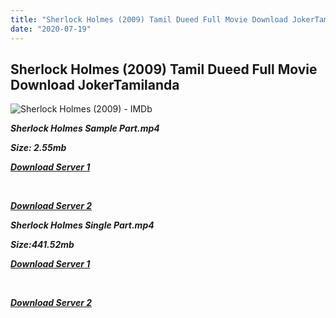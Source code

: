 ```yaml
---
title: "Sherlock Holmes (2009) Tamil Dueed Full Movie Download JokerTamilanda"
date: "2020-07-19"
---
```


## Sherlock Holmes (2009) Tamil Dueed Full Movie Download JokerTamilanda

![Sherlock Holmes (2009) - IMDb](https://m.media-amazon.com/images/M/MV5BMTg0NjEwNjUxM15BMl5BanBnXkFtZTcwMzk0MjQ5Mg@@._V1_.jpg)

**_Sherlock Holmes Sample Part.mp4_**

**_Size: 2.55mb_**

**_[Download Server 1](http://d7.tamildubmovie.co/files/Tamil{b337cb003d07febca875724d018e20f8c1927a284fdd439ea607fcc650de5bb7}20Dubbed{b337cb003d07febca875724d018e20f8c1927a284fdd439ea607fcc650de5bb7}20Movies/Sherlock{b337cb003d07febca875724d018e20f8c1927a284fdd439ea607fcc650de5bb7}20Holmes{b337cb003d07febca875724d018e20f8c1927a284fdd439ea607fcc650de5bb7}20(2009)/Sherlock{b337cb003d07febca875724d018e20f8c1927a284fdd439ea607fcc650de5bb7}20Holmes{b337cb003d07febca875724d018e20f8c1927a284fdd439ea607fcc650de5bb7}20(2009){b337cb003d07febca875724d018e20f8c1927a284fdd439ea607fcc650de5bb7}20BDRip/Sherlock{b337cb003d07febca875724d018e20f8c1927a284fdd439ea607fcc650de5bb7}20Holmes{b337cb003d07febca875724d018e20f8c1927a284fdd439ea607fcc650de5bb7}20(2009){b337cb003d07febca875724d018e20f8c1927a284fdd439ea607fcc650de5bb7}20BDRip{b337cb003d07febca875724d018e20f8c1927a284fdd439ea607fcc650de5bb7}20(640x360)/Sherlock{b337cb003d07febca875724d018e20f8c1927a284fdd439ea607fcc650de5bb7}20Holmes{b337cb003d07febca875724d018e20f8c1927a284fdd439ea607fcc650de5bb7}20(2009){b337cb003d07febca875724d018e20f8c1927a284fdd439ea607fcc650de5bb7}20BDRip{b337cb003d07febca875724d018e20f8c1927a284fdd439ea607fcc650de5bb7}20Sample.mp4)_**

**_[  
](http://d7.tamildubmovie.co/files/Tamil{b337cb003d07febca875724d018e20f8c1927a284fdd439ea607fcc650de5bb7}20Dubbed{b337cb003d07febca875724d018e20f8c1927a284fdd439ea607fcc650de5bb7}20Movies/Sherlock{b337cb003d07febca875724d018e20f8c1927a284fdd439ea607fcc650de5bb7}20Holmes{b337cb003d07febca875724d018e20f8c1927a284fdd439ea607fcc650de5bb7}20(2009)/Sherlock{b337cb003d07febca875724d018e20f8c1927a284fdd439ea607fcc650de5bb7}20Holmes{b337cb003d07febca875724d018e20f8c1927a284fdd439ea607fcc650de5bb7}20(2009){b337cb003d07febca875724d018e20f8c1927a284fdd439ea607fcc650de5bb7}20BDRip/Sherlock{b337cb003d07febca875724d018e20f8c1927a284fdd439ea607fcc650de5bb7}20Holmes{b337cb003d07febca875724d018e20f8c1927a284fdd439ea607fcc650de5bb7}20(2009){b337cb003d07febca875724d018e20f8c1927a284fdd439ea607fcc650de5bb7}20BDRip{b337cb003d07febca875724d018e20f8c1927a284fdd439ea607fcc650de5bb7}20(640x360)/Sherlock{b337cb003d07febca875724d018e20f8c1927a284fdd439ea607fcc650de5bb7}20Holmes{b337cb003d07febca875724d018e20f8c1927a284fdd439ea607fcc650de5bb7}20(2009){b337cb003d07febca875724d018e20f8c1927a284fdd439ea607fcc650de5bb7}20BDRip{b337cb003d07febca875724d018e20f8c1927a284fdd439ea607fcc650de5bb7}20Sample.mp4)_**

**_[Download Server 2](http://d7.tamildubmovie.co/files/Tamil{b337cb003d07febca875724d018e20f8c1927a284fdd439ea607fcc650de5bb7}20Dubbed{b337cb003d07febca875724d018e20f8c1927a284fdd439ea607fcc650de5bb7}20Movies/Sherlock{b337cb003d07febca875724d018e20f8c1927a284fdd439ea607fcc650de5bb7}20Holmes{b337cb003d07febca875724d018e20f8c1927a284fdd439ea607fcc650de5bb7}20(2009)/Sherlock{b337cb003d07febca875724d018e20f8c1927a284fdd439ea607fcc650de5bb7}20Holmes{b337cb003d07febca875724d018e20f8c1927a284fdd439ea607fcc650de5bb7}20(2009){b337cb003d07febca875724d018e20f8c1927a284fdd439ea607fcc650de5bb7}20BDRip/Sherlock{b337cb003d07febca875724d018e20f8c1927a284fdd439ea607fcc650de5bb7}20Holmes{b337cb003d07febca875724d018e20f8c1927a284fdd439ea607fcc650de5bb7}20(2009){b337cb003d07febca875724d018e20f8c1927a284fdd439ea607fcc650de5bb7}20BDRip{b337cb003d07febca875724d018e20f8c1927a284fdd439ea607fcc650de5bb7}20(640x360)/Sherlock{b337cb003d07febca875724d018e20f8c1927a284fdd439ea607fcc650de5bb7}20Holmes{b337cb003d07febca875724d018e20f8c1927a284fdd439ea607fcc650de5bb7}20(2009){b337cb003d07febca875724d018e20f8c1927a284fdd439ea607fcc650de5bb7}20BDRip{b337cb003d07febca875724d018e20f8c1927a284fdd439ea607fcc650de5bb7}20Sample.mp4)_**

**_Sherlock Holmes Single Part.mp4_**

**_Size:441.52mb_**

**_[Download Server 1](http://d7.tamildubmovie.co/files/Tamil{b337cb003d07febca875724d018e20f8c1927a284fdd439ea607fcc650de5bb7}20Dubbed{b337cb003d07febca875724d018e20f8c1927a284fdd439ea607fcc650de5bb7}20Movies/Sherlock{b337cb003d07febca875724d018e20f8c1927a284fdd439ea607fcc650de5bb7}20Holmes{b337cb003d07febca875724d018e20f8c1927a284fdd439ea607fcc650de5bb7}20(2009)/Sherlock{b337cb003d07febca875724d018e20f8c1927a284fdd439ea607fcc650de5bb7}20Holmes{b337cb003d07febca875724d018e20f8c1927a284fdd439ea607fcc650de5bb7}20(2009){b337cb003d07febca875724d018e20f8c1927a284fdd439ea607fcc650de5bb7}20BDRip/Sherlock{b337cb003d07febca875724d018e20f8c1927a284fdd439ea607fcc650de5bb7}20Holmes{b337cb003d07febca875724d018e20f8c1927a284fdd439ea607fcc650de5bb7}20(2009){b337cb003d07febca875724d018e20f8c1927a284fdd439ea607fcc650de5bb7}20BDRip{b337cb003d07febca875724d018e20f8c1927a284fdd439ea607fcc650de5bb7}20(640x360)/Sherlock{b337cb003d07febca875724d018e20f8c1927a284fdd439ea607fcc650de5bb7}20Holmes{b337cb003d07febca875724d018e20f8c1927a284fdd439ea607fcc650de5bb7}20(2009){b337cb003d07febca875724d018e20f8c1927a284fdd439ea607fcc650de5bb7}20BDRip{b337cb003d07febca875724d018e20f8c1927a284fdd439ea607fcc650de5bb7}20HD.mp4)_**

**_[  
](http://d7.tamildubmovie.co/files/Tamil{b337cb003d07febca875724d018e20f8c1927a284fdd439ea607fcc650de5bb7}20Dubbed{b337cb003d07febca875724d018e20f8c1927a284fdd439ea607fcc650de5bb7}20Movies/Sherlock{b337cb003d07febca875724d018e20f8c1927a284fdd439ea607fcc650de5bb7}20Holmes{b337cb003d07febca875724d018e20f8c1927a284fdd439ea607fcc650de5bb7}20(2009)/Sherlock{b337cb003d07febca875724d018e20f8c1927a284fdd439ea607fcc650de5bb7}20Holmes{b337cb003d07febca875724d018e20f8c1927a284fdd439ea607fcc650de5bb7}20(2009){b337cb003d07febca875724d018e20f8c1927a284fdd439ea607fcc650de5bb7}20BDRip/Sherlock{b337cb003d07febca875724d018e20f8c1927a284fdd439ea607fcc650de5bb7}20Holmes{b337cb003d07febca875724d018e20f8c1927a284fdd439ea607fcc650de5bb7}20(2009){b337cb003d07febca875724d018e20f8c1927a284fdd439ea607fcc650de5bb7}20BDRip{b337cb003d07febca875724d018e20f8c1927a284fdd439ea607fcc650de5bb7}20(640x360)/Sherlock{b337cb003d07febca875724d018e20f8c1927a284fdd439ea607fcc650de5bb7}20Holmes{b337cb003d07febca875724d018e20f8c1927a284fdd439ea607fcc650de5bb7}20(2009){b337cb003d07febca875724d018e20f8c1927a284fdd439ea607fcc650de5bb7}20BDRip{b337cb003d07febca875724d018e20f8c1927a284fdd439ea607fcc650de5bb7}20HD.mp4)_**

**_[Download Server 2](http://d7.tamildubmovie.co/files/Tamil{b337cb003d07febca875724d018e20f8c1927a284fdd439ea607fcc650de5bb7}20Dubbed{b337cb003d07febca875724d018e20f8c1927a284fdd439ea607fcc650de5bb7}20Movies/Sherlock{b337cb003d07febca875724d018e20f8c1927a284fdd439ea607fcc650de5bb7}20Holmes{b337cb003d07febca875724d018e20f8c1927a284fdd439ea607fcc650de5bb7}20(2009)/Sherlock{b337cb003d07febca875724d018e20f8c1927a284fdd439ea607fcc650de5bb7}20Holmes{b337cb003d07febca875724d018e20f8c1927a284fdd439ea607fcc650de5bb7}20(2009){b337cb003d07febca875724d018e20f8c1927a284fdd439ea607fcc650de5bb7}20BDRip/Sherlock{b337cb003d07febca875724d018e20f8c1927a284fdd439ea607fcc650de5bb7}20Holmes{b337cb003d07febca875724d018e20f8c1927a284fdd439ea607fcc650de5bb7}20(2009){b337cb003d07febca875724d018e20f8c1927a284fdd439ea607fcc650de5bb7}20BDRip{b337cb003d07febca875724d018e20f8c1927a284fdd439ea607fcc650de5bb7}20(640x360)/Sherlock{b337cb003d07febca875724d018e20f8c1927a284fdd439ea607fcc650de5bb7}20Holmes{b337cb003d07febca875724d018e20f8c1927a284fdd439ea607fcc650de5bb7}20(2009){b337cb003d07febca875724d018e20f8c1927a284fdd439ea607fcc650de5bb7}20BDRip{b337cb003d07febca875724d018e20f8c1927a284fdd439ea607fcc650de5bb7}20HD.mp4)_**
